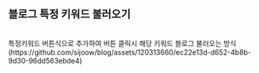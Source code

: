 ## 블로그 특정 키워드 불러오기 
<br/>
특정키워드 버튼식으로 추가하여 버튼 클릭시 해당 키워드 블로그 불러오는 방식
(https://github.com/sijoow/blog/assets/120313660/ec22e13d-d652-4b8b-9d30-96dd563ebde4)
